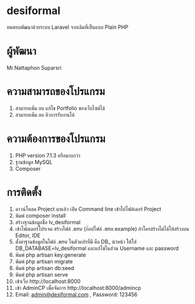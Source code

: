 # desiformal
ทดสอบพัฒนาด้วยระบบ Laravel จากเดิมที่เป็นแบบ Plain PHP

# ผู้พัฒนา
Mr.Nattaphon Suparsri

# ความสามารถของโปรแกรม
1. สามารถเพิ่ม ลบ แก้ไข Portfolio ของเว็บไซต์ได้
2. สามารถเพิ่ม ลบ คิวการรับงานได้

# ความต้องการของโปรแกรม
1. PHP version 7.1.3 หรือมากกว่า
2. ฐานข้อมูล MySQL
3. Composer

# การติดตั้ง
1. ดาวน์โหลด Project มาแล้ว เปิด Command line เข้าไปโฟล์เดอร์ Project
2. พิมพ์ composer install
3. สร้างฐานข้อมูลชื่อ lv_desiformal
4. เข้าโฟลเดอร์โปรเจค สร้างไฟล์ .env (ก๊อปไฟล์ .env.example) ถ้าใครสร้างไม่ได้ให้สร้างบน Editor, IDE
5. ตั้งค่าฐานข้อมูลในไฟล์ .env ในตัวแปรที่มี คือ DB_ นำหน้า ให้ใส่ DB_DATABASE=lv_desiformal และแก้ไขในส่วน Username และ password
6. พิมพ์ php artisan key:generate
7. พิมพ์ php artisan migrate
8. พิมพ์ php artisan db:seed
9. พิมพ์ php artisan serve
10. เข้าเว็บ http://localhost:8000
11. เข้า AdminCP เพื่อจัดการ http://localhost:8000/admincp
12. Email: admin@desiformal.com , Password: 123456
